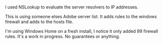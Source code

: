 I used NSLookup to evaluate the server resolvers to IP addresses.

This is using someone elses Adobe server list.
It adds rules to the windows firewall and adds to the hosts file.

I'm using Windows Home on a fresh install, I notice it only added 99 firewall rules.
It's a work in progress. No guarantees or anything.
